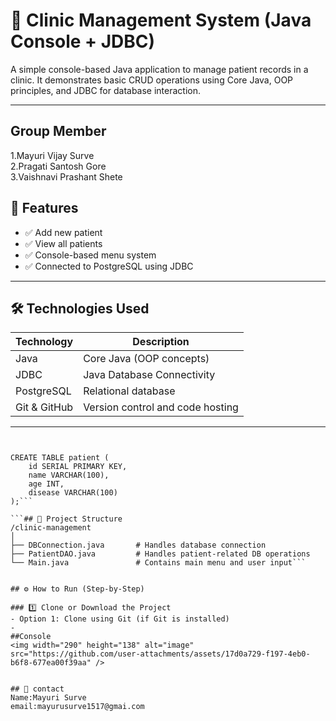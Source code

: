 # 🏥 Clinic Management System (Java Console + JDBC)

A simple console-based Java application to manage patient records in a clinic. It demonstrates basic CRUD operations using Core Java, OOP principles, and JDBC for database interaction.

---

## Group Member
1.Mayuri Vijay Surve  
2.Pragati Santosh Gore  
3.Vaishnavi Prashant Shete

## 📌 Features

- ✅ Add new patient
- ✅ View all patients
- ✅ Console-based menu system
- ✅ Connected to PostgreSQL using JDBC

---

## 🛠 Technologies Used

| Technology   | Description                       |
|--------------|-----------------------------------|
| Java         | Core Java (OOP concepts)          |
| JDBC         | Java Database Connectivity        |
| PostgreSQL   | Relational database               |
| Git & GitHub | Version control and code hosting  |

---

```## 🧾 Database Table


CREATE TABLE patient (
    id SERIAL PRIMARY KEY,
    name VARCHAR(100),
    age INT,
    disease VARCHAR(100)
);```

```## 🧾 Project Structure
/clinic-management
│
├── DBConnection.java       # Handles database connection
├── PatientDAO.java         # Handles patient-related DB operations
└── Main.java               # Contains main menu and user input```


## ⚙ How to Run (Step-by-Step)

### 1️⃣ Clone or Download the Project
- Option 1: Clone using Git (if Git is installed)
-
##Console
<img width="290" height="138" alt="image" src="https://github.com/user-attachments/assets/17d0a729-f197-4eb0-b6f8-677ea00f39aa" />


## 🧾 contact
Name:Mayuri Surve
email:mayurusurve1517@gmai.com


